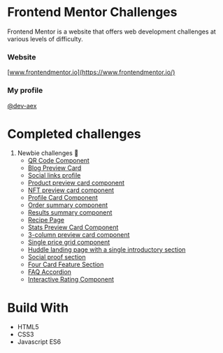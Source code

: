 # Frontend Mentor Challenges
Frontend Mentor is a website that offers web development challenges at various levels of difficulty.

### Website
[www.frontendmentor.io](https://www.frontendmentor.io/)

### My profile
[@dev-aex](https://www.frontendmentor.io/profile/dev-aex)

# Completed challenges
  1. Newbie challenges 🐣
     - [QR Code Component](./newbie/qr-code-component)
     - [Blog Preview Card](./newbie/blog-preview-card/)
     - [Social links profile](./newbie/social-links-profile/)
     - [Product preview card component](./newbie/product-preview-card-component/)
     - [NFT preview card component](./newbie/nft-preview-card-component/)
     - [Profile Card Component](./newbie/profile-card-component/)
     - [Order summary component](./newbie/order-summary-component/)
     - [Results summary component](./newbie/results-summary-component/)
     - [Recipe Page](./newbie/recipe-page/)
     - [Stats Preview Card Component](./newbie/stats-preview-card-component/)
     - [3-column preview card component](./newbie/3-column-preview-card-component/)
     - [Single price grid component](./newbie/single-price-grid-component/)
     - [Huddle landing page with a single introductory section](./newbie/huddle-landing-page-with-single-introductory-section/)
     - [Social proof section](./newbie/social-proof-section/)
     - [Four Card Feature Section](./newbie/four-card-feature-section/)
     - [FAQ Accordion](./newbie/faq-accordion/)
     - [Interactive Rating Component](./newbie/interactive-rating-component/)

# Build With
- HTML5
- CSS3
- Javascript ES6


